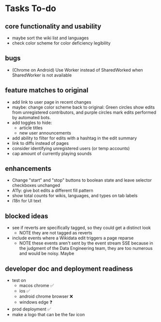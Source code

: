 # Tasks To-do

## core functionality and usability
* maybe sort the wiki list and languages 
* check color scheme for color deficiency legibility

## bugs
* (Chrome on Android) Use Worker instead of SharedWorked when SharedWorker is not available

## feature matches to original
* add link to user page in recent changes
* maybe: change color scheme back to original: Green circles show edits from unregistered contributors, and purple 
  circles mark edits performed by automated bots.
* add toggles to hide: 
  * article titles
  * new user announcements
* add ability to filter for edits with a hashtag in the edit summary
* link to diffs instead of pages
* consider identifying unregistered users (or temp accounts)
* cap amount of currently playing sounds

## enhancements
* Change "start" and "stop" buttons to boolean state and leave selector checkboxes unchanged
* A11y: give bot edits a different fill pattern
* show total counts for wikis, languages, and types on tab labels
* i18n for UI text

## blocked ideas
* see if reverts are specifically tagged, so they could get a distinct look
  * NOTE they are not tagged as reverts
* include events where a Wikidata edit triggers a page reparse
  * NOTE these events aren't sent by the event stream SSE because in the judgment of the Data Engineering team,
    they are too numerous and would be noisy. Maybe

## developer doc and deployment readiness
* test on 
  * macos chrome ✅
  * ios ✅
  * android chrome browser ❌
  * windows edge ❓
* prod deployment ✅
* make a logo that can be the fav icon
